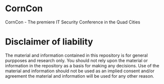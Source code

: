 # CornCon
 CornCon - The premiere IT Security Conference in the Quad Cities
 
# Disclaimer of liability
The material and information contained in this repository is for general purpposes and research only. You should not rely upon the material or information in the repository as a basis for making any decisions. Use of the material and information should not be used as an implied consent and/or agreement the material and information will be used for any other reason.
